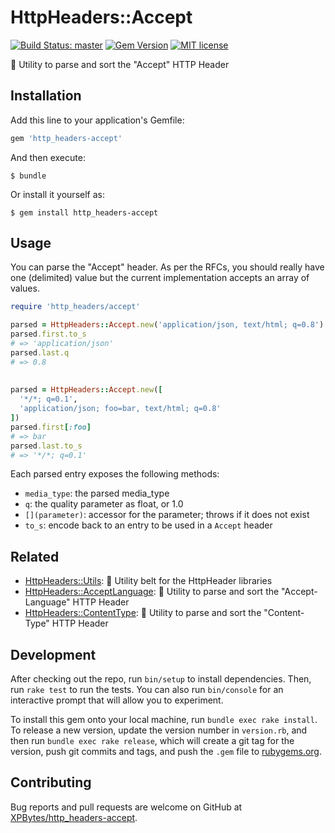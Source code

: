 # HttpHeaders::Accept

[![Build Status: master](https://travis-ci.com/XPBytes/http_headers-accept.svg)](https://travis-ci.com/XPBytes/http_headers-accept)
[![Gem Version](https://badge.fury.io/rb/http_headers-accept.svg)](https://badge.fury.io/rb/http_headers-accept)
[![MIT license](http://img.shields.io/badge/license-MIT-brightgreen.svg)](http://opensource.org/licenses/MIT)

:nut_and_bolt: Utility to parse and sort the "Accept" HTTP Header

## Installation

Add this line to your application's Gemfile:

```ruby
gem 'http_headers-accept'
```

And then execute:

    $ bundle

Or install it yourself as:

    $ gem install http_headers-accept

## Usage

You can parse the "Accept" header. As per the RFCs, you should really have one (delimited) value but the current 
implementation accepts an array of values.

```ruby
require 'http_headers/accept'

parsed = HttpHeaders::Accept.new('application/json, text/html; q=0.8')
parsed.first.to_s
# => 'application/json' 
parsed.last.q
# => 0.8
 
 
parsed = HttpHeaders::Accept.new([
  '*/*; q=0.1', 
  'application/json; foo=bar, text/html; q=0.8'
])
parsed.first[:foo]
# => bar
parsed.last.to_s
# => '*/*; q=0.1'
```

Each parsed entry exposes the following methods:
- `media_type`: the parsed media_type
- `q`: the quality parameter as float, or 1.0
- `[](parameter)`: accessor for the parameter; throws if it does not exist
- `to_s`: encode back to an entry to be used in a `Accept` header

## Related

- [HttpHeaders::Utils](https://github.com/XPBytes/http_headers-utils): :nut_and_bolt: Utility belt for the HttpHeader libraries
- [HttpHeaders::AcceptLanguage](https://github.com/XPBytes/http_headers-accept_language): :nut_and_bolt: Utility to parse and sort the "Accept-Language" HTTP Header
- [HttpHeaders::ContentType](https://github.com/XPBytes/http_headers-content_type): :nut_and_bolt: Utility to parse and sort the "Content-Type" HTTP Header


## Development

After checking out the repo, run `bin/setup` to install dependencies. Then, run `rake test` to run the tests. You can
also run `bin/console` for an interactive prompt that will allow you to experiment.

To install this gem onto your local machine, run `bundle exec rake install`. To release a new version, update the
version number in `version.rb`, and then run `bundle exec rake release`, which will create a git tag for the version,
push git commits and tags, and push the `.gem` file to [rubygems.org](https://rubygems.org).

## Contributing

Bug reports and pull requests are welcome on GitHub at [XPBytes/http_headers-accept](https://github.com/XPBytes/http_headers-accept).
